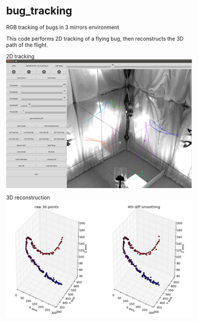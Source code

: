# bug_tracking
RGB tracking of bugs in 3 mirrors environment

This code performs 2D tracking of a flying bug, then reconstructs the 3D path of the flight.

2D tracking
![marker](https://raw.githubusercontent.com/OMARI1988/bug_tracking/master/images/bug_tracking.png)

3D reconstruction
![marker](https://raw.githubusercontent.com/OMARI1988/bug_tracking/master/images/3d_tracks.png)
